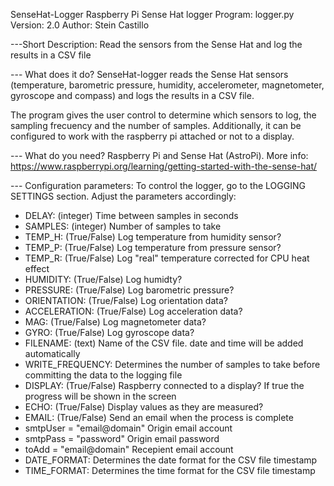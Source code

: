 SenseHat-Logger
Raspberry Pi Sense Hat logger
Program: logger.py
Version: 2.0
Author: Stein Castillo

---Short Description: 
Read the sensors from the Sense Hat and log the results in a CSV file

--- What does it do? 
SenseHat-logger reads the Sense Hat sensors (temperature, barometric pressure, humidity, accelerometer, magnetometer, gyroscope and compass) and logs the results in a CSV file. 

The program gives the user control to determine which sensors to log, the sampling frecuency and the number of samples. Additionally, it can be configured to work with the raspberry pi attached or not to a display.

--- What do you need? 
Raspberry Pi and Sense Hat (AstroPi). 
More info: https://www.raspberrypi.org/learning/getting-started-with-the-sense-hat/

--- Configuration parameters:
To control the logger, go to the LOGGING SETTINGS section. Adjust the parameters accordingly:

* DELAY: (integer) Time between samples in seconds
* SAMPLES: (integer) Number of samples to take
* TEMP_H: (True/False) Log temperature from humidity sensor?
* TEMP_P: (True/False) Log temperature from pressure sensor?
* TEMP_R: (True/False) Log "real" temperature corrected for CPU heat effect
* HUMIDITY: (True/False) Log humidty?
* PRESSURE: (True/False) Log barometric pressure?
* ORIENTATION: (True/False) Log orientation data?
* ACCELERATION: (True/False) Log acceleration data?
* MAG: (True/False) Log magnetometer data?
* GYRO: (True/False) Log gyroscope data?
* FILENAME: (text) Name of the CSV file. date and time will be added automatically
* WRITE_FREQUENCY: Determines the number of samples to take before committing the data to the logging file
* DISPLAY: (True/False) Raspberry connected to a display? If true the progress will be shown in the screen
* ECHO: (True/False) Display values as they are measured?
* EMAIL: (True/False) Send an email when the process is complete
* smtpUser = "email@domain"   Origin email account
* smtpPass = "password"       Origin email password
* toAdd = "email@domain"      Recepient email account
* DATE_FORMAT: Determines the date format for the CSV file timestamp
* TIME_FORMAT: Determines the time format for the CSV file timestamp



